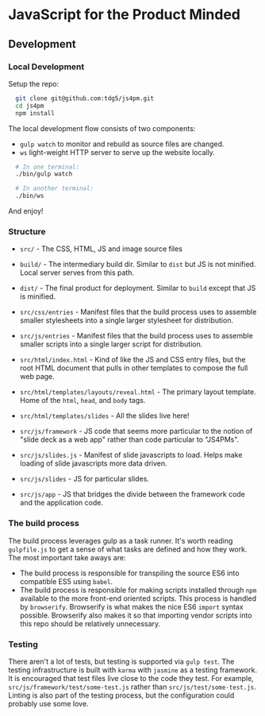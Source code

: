 # JavaScript for the Product Minded

## Development

### Local Development

Setup the repo:

```bash
  git clone git@github.com:tdg5/js4pm.git
  cd js4pm
  npm install
```

The local development flow consists of two components:

  - `gulp watch` to monitor and rebuild as source files are changed.
  - `ws` light-weight HTTP server to serve up the website locally.

```bash
  # In one terminal:
  ./bin/gulp watch

  # In another terminal:
  ./bin/ws
```

And enjoy!

### Structure

- `src/` - The CSS, HTML, JS and image source files
- `build/` - The intermediary build dir. Similar to `dist` but JS is not minified.
Local server serves from this path.
- `dist/` - The final product for deployment. Similar to `build` except that JS is
minified.

- `src/css/entries` - Manifest files that the build process uses to assemble
smaller stylesheets into a single larger stylesheet for distribution.
- `src/js/entries` - Manifest files that the build process uses to assemble
smaller scripts into a single larger script for distribution.

- `src/html/index.html` - Kind of like the JS and CSS entry files, but the root
HTML document that pulls in other templates to compose the full web page.
- `src/html/templates/layouts/reveal.html` - The primary layout template. Home of
the `html`, `head`, and `body` tags.
- `src/html/templates/slides` - All the slides live here!

- `src/js/framework` - JS code that seems more particular to the notion of "slide
deck as a web app" rather than code particular to "JS4PMs".
- `src/js/slides.js` - Manifest of slide javascripts to load. Helps make loading
of slide javascripts more data driven.
- `src/js/slides` - JS for particular slides.
- `src/js/app` - JS that bridges the divide between the framework code and the
application code.

### The build process

The build process leverages gulp as a task runner. It's worth reading
`gulpfile.js` to get a sense of what tasks are defined and how they work. The
most important take aways are:

- The build process is responsible for transpiling the source ES6 into
  compatible ES5 using `babel`.
- The build process is responsible for making scripts installed through `npm`
  available to the more front-end oriented scripts. This process is handled by
  `browserify`. Browserify is what makes the nice ES6 `import` syntax possible.
  Browserify also makes it so that importing vendor scripts into this repo
  should be relatively unnecessary.

### Testing

There aren't a lot of tests, but testing is supported via `gulp test`. The
testing infrastructure is built with `karma` with `jasmine` as a testing
framework. It is encouraged that test files live close to the code they test.
For example, `src/js/framework/test/some-test.js` rather than
`src/js/test/some-test.js`. Linting is also part of the testing process, but the
configuration could probably use some love.
